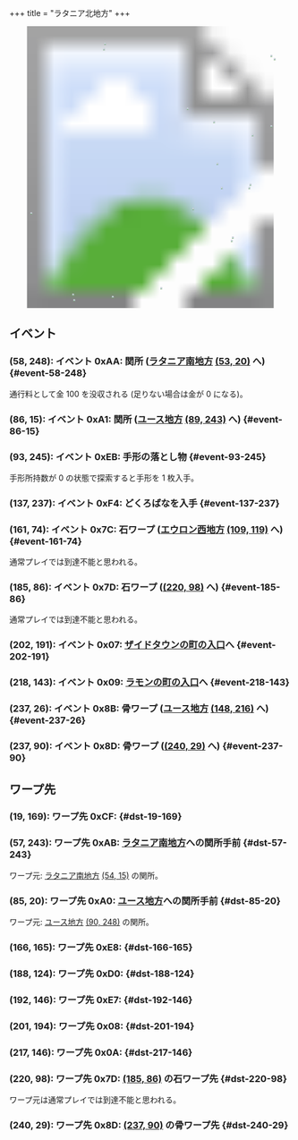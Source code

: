 +++
title = "ラタニア北地方"
+++

<!-- SVG {{{ -->
<svg width="1536" height="1536" viewbox="0 0 2048 2048">
<defs>
<image id="svg-asset-bg" width="2048" height="2048" href="map-04.webp" />
<image id="svg-asset-event" width="16" height="16" href="icon-event.png" />
<image id="svg-asset-destination" width="16" height="16" href="icon-destination.png" />
</defs>
<use href="#svg-asset-bg" x="0" y="0"></use>
<a href="#event-58-248">
<use href="#svg-asset-event" x="464" y="1984"><title>(58, 248): イベント 0xAA: 関所 (ラタニア南地方 (53, 20) へ)</title></use>
</a>
<a href="#event-86-15">
<use href="#svg-asset-event" x="688" y="120"><title>(86, 15): イベント 0xA1: 関所 (ユース地方 (89, 243) へ)</title></use>
</a>
<a href="#event-93-245">
<use href="#svg-asset-event" x="744" y="1960"><title>(93, 245): イベント 0xEB: 手形の落とし物</title></use>
</a>
<a href="#event-137-237">
<use href="#svg-asset-event" x="1096" y="1896"><title>(137, 237): イベント 0xF4: どくろばなを入手</title></use>
</a>
<a href="#event-161-74">
<use href="#svg-asset-event" x="1288" y="592"><title>(161, 74): イベント 0x7C: 石ワープ (エウロン西地方 (109, 119) へ)</title></use>
</a>
<a href="#event-185-86">
<use href="#svg-asset-event" x="1480" y="688"><title>(185, 86): イベント 0x7D: 石ワープ ((220, 98) へ)</title></use>
</a>
<a href="#event-202-191">
<use href="#svg-asset-event" x="1616" y="1528"><title>(202, 191): イベント 0x07: ザイドタウンの町の入口へ</title></use>
</a>
<a href="#event-218-143">
<use href="#svg-asset-event" x="1744" y="1144"><title>(218, 143): イベント 0x09: ラモンの町の入口へ</title></use>
</a>
<a href="#event-237-26">
<use href="#svg-asset-event" x="1896" y="208"><title>(237, 26): イベント 0x8B: 骨ワープ (ユース地方 (148, 216) へ)</title></use>
</a>
<a href="#event-237-90">
<use href="#svg-asset-event" x="1896" y="720"><title>(237, 90): イベント 0x8D: 骨ワープ ((240, 29) へ)</title></use>
</a>
<a href="#dst-201-194">
<use href="#svg-asset-destination" x="1608" y="1552"><title>(201, 194): ワープ先 0x08</title></use>
</a>
<a href="#dst-217-146">
<use href="#svg-asset-destination" x="1736" y="1168"><title>(217, 146): ワープ先 0x0A</title></use>
</a>
<a href="#dst-220-98">
<use href="#svg-asset-destination" x="1760" y="784"><title>(220, 98): ワープ先 0x7D: (185, 86) の石ワープ先</title></use>
</a>
<a href="#dst-240-29">
<use href="#svg-asset-destination" x="1920" y="232"><title>(240, 29): ワープ先 0x8D: (237, 90) の骨ワープ先</title></use>
</a>
<a href="#dst-85-20">
<use href="#svg-asset-destination" x="680" y="160"><title>(85, 20): ワープ先 0xA0: ユース地方への関所手前</title></use>
</a>
<a href="#dst-57-243">
<use href="#svg-asset-destination" x="456" y="1944"><title>(57, 243): ワープ先 0xAB: ラタニア南地方への関所手前</title></use>
</a>
<a href="#dst-19-169">
<use href="#svg-asset-destination" x="152" y="1352"><title>(19, 169): ワープ先 0xCF</title></use>
</a>
<a href="#dst-188-124">
<use href="#svg-asset-destination" x="1504" y="992"><title>(188, 124): ワープ先 0xD0</title></use>
</a>
<a href="#dst-192-146">
<use href="#svg-asset-destination" x="1536" y="1168"><title>(192, 146): ワープ先 0xE7</title></use>
</a>
<a href="#dst-166-165">
<use href="#svg-asset-destination" x="1328" y="1320"><title>(166, 165): ワープ先 0xE8</title></use>
</a>
</svg>
<!-- }}} -->


## イベント

### (58, 248): イベント 0xAA: 関所 ([ラタニア南地方](@/map/map-08/_index.md) [(53, 20)](@/map/map-08/_index.md#dst-53-20) へ) {#event-58-248}

通行料として金 100 を没収される (足りない場合は金が 0 になる)。

### (86, 15): イベント 0xA1: 関所 ([ユース地方](@/map/map-00/_index.md) [(89, 243)](@/map/map-00/_index.md#dst-89-243) へ) {#event-86-15}

### (93, 245): イベント 0xEB: 手形の落とし物 {#event-93-245}

手形所持数が 0 の状態で探索すると手形を 1 枚入手。

### (137, 237): イベント 0xF4: どくろばなを入手 {#event-137-237}

### (161, 74): イベント 0x7C: 石ワープ ([エウロン西地方](@/map/map-01/_index.md) [(109, 119)](@/map/map-01/_index.md#dst-109-119) へ) {#event-161-74}

通常プレイでは到達不能と思われる。

### (185, 86): イベント 0x7D: 石ワープ ([(220, 98)](#dst-220-98) へ) {#event-185-86}

通常プレイでは到達不能と思われる。

### (202, 191): イベント 0x07: [ザイドタウンの町の入口](@/map/map-12/_index.md#dst-165-242)へ {#event-202-191}

### (218, 143): イベント 0x09: [ラモンの町の入口](@/map/map-12/_index.md#dst-217-242)へ {#event-218-143}

### (237, 26): イベント 0x8B: 骨ワープ ([ユース地方](@/map/map-00/_index.md) [(148, 216)](@/map/map-00/_index.md#dst-148-216) へ) {#event-237-26}

### (237, 90): イベント 0x8D: 骨ワープ ([(240, 29)](#dst-240-29) へ) {#event-237-90}


## ワープ先

### (19, 169): ワープ先 0xCF:  {#dst-19-169}

### (57, 243): ワープ先 0xAB: [ラタニア南地方](@/map/map-08/_index.md)への関所手前 {#dst-57-243}

ワープ元: [ラタニア南地方](@/map/map-08/_index.md) [(54, 15)](@/map/map-08/_index.md#event-54-15) の関所。

### (85, 20): ワープ先 0xA0: [ユース地方](@/map/map-00/_index.md)への関所手前 {#dst-85-20}

ワープ元: [ユース地方](@/map/map-00/_index.md) [(90, 248)](@/map/map-00/_index.md#event-90-248) の関所。

### (166, 165): ワープ先 0xE8:  {#dst-166-165}

### (188, 124): ワープ先 0xD0:  {#dst-188-124}

### (192, 146): ワープ先 0xE7:  {#dst-192-146}

### (201, 194): ワープ先 0x08:  {#dst-201-194}

### (217, 146): ワープ先 0x0A:  {#dst-217-146}

### (220, 98): ワープ先 0x7D: [(185, 86)](#event-185-86) の石ワープ先 {#dst-220-98}

ワープ元は通常プレイでは到達不能と思われる。

### (240, 29): ワープ先 0x8D: [(237, 90)](#event-237-90) の骨ワープ先 {#dst-240-29}


